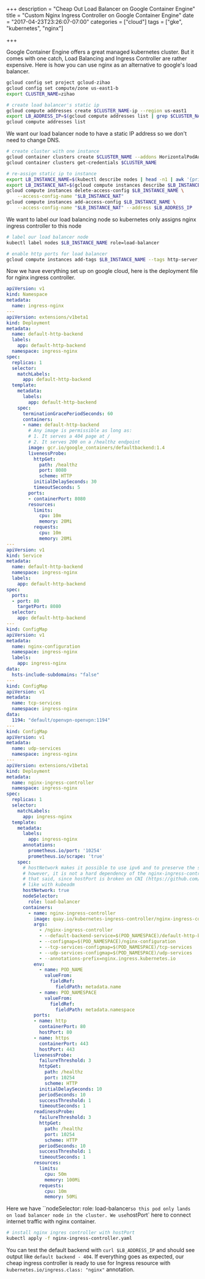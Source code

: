 +++
description = "Cheap Out Load Balancer on Google Container Engine"
title = "Custom Nginx Ingress Controller on Google Container Engine"
date = "2017-04-23T23:26:07-07:00"
categories = ["cloud"]
tags = ["gke", "kubernetes", "nginx"]

+++

Google Container Engine offers a great managed kubernetes cluster. But it comes with one catch, Load Balancing and Ingress Controller are rather expensive. Here is how you can use nginx as an alternative to google's load balancer.
<!--more-->

```bash
gcloud config set project gcloud-zihao
gcloud config set compute/zone us-east1-b
export CLUSTER_NAME=zihao

# create load balancer's static ip
gcloud compute addresses create $CLUSTER_NAME-ip --region us-east1
export LB_ADDRESS_IP=$(gcloud compute addresses list | grep $CLUSTER_NAME-ip | awk '{print $3}')
gcloud compute addresses list
```
We want our load balancer node to have a static IP address so we don't need to change DNS.

```bash
# create cluster with one instance
gcloud container clusters create $CLUSTER_NAME --addons HorizontalPodAutoscaling,KubernetesDashboard --disk-size=30 --machine-type=n1-standard-1 --num-nodes=1 --zone us-east1-b
gcloud container clusters get-credentials $CLUSTER_NAME

# re-assign static ip to instance
export LB_INSTANCE_NAME=$(kubectl describe nodes | head -n1 | awk '{print $2}')
export LB_INSTANCE_NAT=$(gcloud compute instances describe $LB_INSTANCE_NAME | grep -A3 networkInterfaces: | tail -n1 | awk -F': ' '{print $2}')
gcloud compute instances delete-access-config $LB_INSTANCE_NAME \
    --access-config-name "$LB_INSTANCE_NAT"
gcloud compute instances add-access-config $LB_INSTANCE_NAME \
    --access-config-name "$LB_INSTANCE_NAT" --address $LB_ADDRESS_IP
```

We want to label our load balancing node so kubernetes only assigns nginx ingress controller to this node

```bash
# label our load balancer node
kubectl label nodes $LB_INSTANCE_NAME role=load-balancer

# enable http ports for load balancer
gcloud compute instances add-tags $LB_INSTANCE_NAME --tags http-server,https-server
```

Now we have everything set up on google cloud, here is the deployment file for nginx ingress controller.

```YAML
apiVersion: v1
kind: Namespace
metadata:
  name: ingress-nginx
---
apiVersion: extensions/v1beta1
kind: Deployment
metadata:
  name: default-http-backend
  labels:
    app: default-http-backend
  namespace: ingress-nginx
spec:
  replicas: 1
  selector:
    matchLabels:
      app: default-http-backend
  template:
    metadata:
      labels:
        app: default-http-backend
    spec:
      terminationGracePeriodSeconds: 60
      containers:
      - name: default-http-backend
        # Any image is permissible as long as:
        # 1. It serves a 404 page at /
        # 2. It serves 200 on a /healthz endpoint
        image: gcr.io/google_containers/defaultbackend:1.4
        livenessProbe:
          httpGet:
            path: /healthz
            port: 8080
            scheme: HTTP
          initialDelaySeconds: 30
          timeoutSeconds: 5
        ports:
        - containerPort: 8080
        resources:
          limits:
            cpu: 10m
            memory: 20Mi
          requests:
            cpu: 10m
            memory: 20Mi
---
apiVersion: v1
kind: Service
metadata:
  name: default-http-backend
  namespace: ingress-nginx
  labels:
    app: default-http-backend
spec:
  ports:
  - port: 80
    targetPort: 8080
  selector:
    app: default-http-backend
---
kind: ConfigMap
apiVersion: v1
metadata:
  name: nginx-configuration
  namespace: ingress-nginx
  labels:
    app: ingress-nginx
data:
  hsts-include-subdomains: "false"
---
kind: ConfigMap
apiVersion: v1
metadata:
  name: tcp-services
  namespace: ingress-nginx
data:
  1194: "default/openvpn-openvpn:1194"
---
kind: ConfigMap
apiVersion: v1
metadata:
  name: udp-services
  namespace: ingress-nginx
---
apiVersion: extensions/v1beta1
kind: Deployment
metadata:
  name: nginx-ingress-controller
  namespace: ingress-nginx
spec:
  replicas: 1
  selector:
    matchLabels:
      app: ingress-nginx
  template:
    metadata:
      labels:
        app: ingress-nginx
      annotations:
        prometheus.io/port: '10254'
        prometheus.io/scrape: 'true'
    spec:
      # hostNetwork makes it possible to use ipv6 and to preserve the source IP correctly regardless of docker configuration
      # however, it is not a hard dependency of the nginx-ingress-controller itself and it may cause issues if port 10254 already is taken on the host
      # that said, since hostPort is broken on CNI (https://github.com/kubernetes/kubernetes/issues/31307) we have to use hostNetwork where CNI is used
      # like with kubeadm
      hostNetwork: true
      nodeSelector:
        role: load-balancer
      containers:
        - name: nginx-ingress-controller
          image: quay.io/kubernetes-ingress-controller/nginx-ingress-controller:0.12.0
          args:
            - /nginx-ingress-controller
            - --default-backend-service=$(POD_NAMESPACE)/default-http-backend
            - --configmap=$(POD_NAMESPACE)/nginx-configuration
            - --tcp-services-configmap=$(POD_NAMESPACE)/tcp-services
            - --udp-services-configmap=$(POD_NAMESPACE)/udp-services
            - --annotations-prefix=nginx.ingress.kubernetes.io
          env:
            - name: POD_NAME
              valueFrom:
                fieldRef:
                  fieldPath: metadata.name
            - name: POD_NAMESPACE
              valueFrom:
                fieldRef:
                  fieldPath: metadata.namespace
          ports:
          - name: http
            containerPort: 80
            hostPort: 80
          - name: https
            containerPort: 443
            hostPort: 443
          livenessProbe:
            failureThreshold: 3
            httpGet:
              path: /healthz
              port: 10254
              scheme: HTTP
            initialDelaySeconds: 10
            periodSeconds: 10
            successThreshold: 1
            timeoutSeconds: 1
          readinessProbe:
            failureThreshold: 3
            httpGet:
              path: /healthz
              port: 10254
              scheme: HTTP
            periodSeconds: 10
            successThreshold: 1
            timeoutSeconds: 1
          resources:
            limits:
              cpu: 50m
              memory: 100Mi
            requests:
              cpu: 10m
              memory: 50Mi
```

Here we have ``nodeSelector: role: load-balancer` so this pod only lands on load balancer node in the cluster. We use `hostPort` here to connect internet traffic with nginx container.

```bash
# install nginx ingres controller with hostPort
kubectl apply -f nginx-ingress-controller.yaml
```
You can test the default backend with `curl $LB_ADDRESS_IP` and should see output like `default backend - 404`. If everything goes as expected, our cheap ingress controller is ready to use for Ingress resource with `kubernetes.io/ingress.class: "nginx"` annotation.
